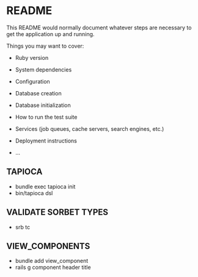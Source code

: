 # README

This README would normally document whatever steps are necessary to get the
application up and running.

Things you may want to cover:

- Ruby version

- System dependencies

- Configuration

- Database creation

- Database initialization

- How to run the test suite

- Services (job queues, cache servers, search engines, etc.)

- Deployment instructions

- ...

## TAPIOCA

- bundle exec tapioca init
- bin/tapioca dsl

## VALIDATE SORBET TYPES

- srb tc

## VIEW_COMPONENTS

- bundle add view_component
- rails g component header title
